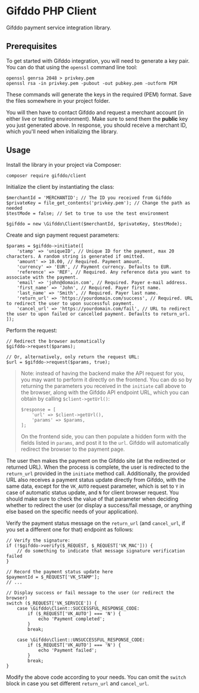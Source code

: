 # Gifddo PHP Client
Gifddo payment service integration library.

## Prerequisites
To get started with Gifddo integration, you will need to generate a key pair. You can do that using the `openssl` command line tool:
```
openssl genrsa 2048 > privkey.pem
openssl rsa -in privkey.pem -pubout -out pubkey.pem -outform PEM
```

These commands will generate the keys in the required (PEM) format. Save the files somewhere in your project folder.

You will then have to contact Gifddo and request a merchant account (in either live or testing environment). Make sure to send them the **public** key you just generated above. In response, you should receive a merchant ID, which you'll need when initializing the library.

## Usage
Install the library in your project via Composer:
```
composer require gifddo/client
```

Initialize the client by instantiating the class:
```
$merchantId = 'MERCHANTID'; // The ID you received from Gifddo
$privateKey = file_get_contents('privkey.pem'); // Change the path as needed
$testMode = false; // Set to true to use the test environment

$gifddo = new \Gifddo\Client($merchantId, $privateKey, $testMode);
```

Create and sign payment request parameters:
```
$params = $gifddo->initiate([
    'stamp' => 'uniqueID', // Unique ID for the payment, max 20 characters. A random string is generated if omitted.
    'amount' => 10.00, // Required. Payment amount.
    'currency' => 'EUR', // Payment currency. Defaults to EUR.
    'reference' => 'REF', // Required. Any reference data you want to associate with the payment.
    'email' => 'john@domain.com', // Required. Payer e-mail address.
    'first_name' => 'John', // Required. Payer first name.
    'last_name' => 'Smith', // Required. Payer last name.
    'return_url' => 'https://yourdomain.com/success', // Required. URL to redirect the user to upon successful payment.
    'cancel_url' => 'https://yourdomain.com/fail', // URL to redirect the user to upon failed or cancelled payment. Defaults to return_url.
]);
```

Perform the request:
```
// Redirect the browser automatically
$gifddo->request($params);

// Or, alternatively, only return the request URL:
$url = $gifddo->request($params, true);
```

> Note: instead of having the backend make the API request for you, you may want to perform it directly on the frontend. You can do so by returning the parameters you received in the `initiate` call above to the browser, along with the Gifddo API endpoint URL, which you can obtain by calling `$client->getUrl()`:
> ```
> $response = [
>     'url' => $client->getUrl(),
>     'params' => $params,
> ];
> ```
>
> On the frontend side, you can then populate a hidden form with the fields listed in `params`, and post it to the `url`. Gifddo will automatically redirect the browser to the payment page.

The user then makes the payment on the Gifddo site (at the redirected or returned URL). When the process is complete, the user is redirected to the `return_url` provided in the `initiate` method call. Additionally, the provided URL also receives a payment status update directly from Gifddo, with the same data, except for the `VK_AUTO` request parameter, which is set to `Y` in case of automatic status update, and `N` for client browser request. You should make sure to check the value of that parameter when deciding whether to redirect the user (or display a success/fail message, or anything else based on the specific needs of your application).

Verify the payment status message on the `return_url` (and `cancel_url`, if you set a different one for that) endpoint as follows:
```
// Verify the signature:
if (!$gifddo->verify($_REQUEST, $_REQUEST['VK_MAC'])) {
    // do something to indicate that message signature verification failed
}

// Record the payment status update here
$paymentId = $_REQUEST['VK_STAMP'];
// ...

// Display success or fail message to the user (or redirect the browser)
switch ($_REQUEST['VK_SERVICE']) {
    case \Gifddo\Client::SUCCESSFUL_RESPONSE_CODE:
        if ($_REQUEST['VK_AUTO'] === 'N') {
            echo 'Payment completed';
        }
        break;

    case \Gifddo\Client::UNSUCCESSFUL_RESPONSE_CODE:
        if ($_REQUEST['VK_AUTO'] === 'N') {
            echo 'Payment failed';
        }
        break;
}
```

Modify the above code according to your needs. You can omit the `switch` block in case you set different `return_url` and `cancel_url`.
